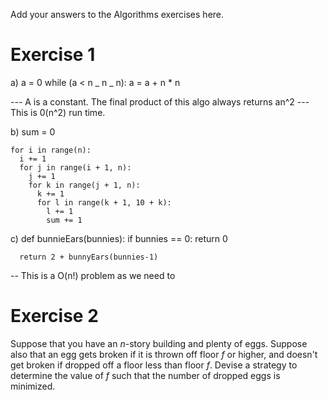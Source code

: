 Add your answers to the Algorithms exercises here.

# Exercise 1

a) a = 0
while (a < n _ n _ n):
a = a + n \* n

--- A is a constant. The final product of this algo always returns an^2
--- This is 0(n^2) run time.

b) sum = 0

    for i in range(n):
      i += 1
      for j in range(i + 1, n):
        j += 1
        for k in range(j + 1, n):
          k += 1
          for l in range(k + 1, 10 + k):
            l += 1
            sum += 1

c) def bunnieEars(bunnies):
if bunnies == 0:
return 0

      return 2 + bunnyEars(bunnies-1)

-- This is a O(n!) problem as we need to

# Exercise 2

Suppose that you have an _n_-story building and plenty of eggs. Suppose also
that an egg gets broken if it is thrown off floor _f_ or higher, and doesn't get
broken if dropped off a floor less than floor _f_. Devise a strategy to
determine the value of _f_ such that the number of dropped eggs is minimized.
